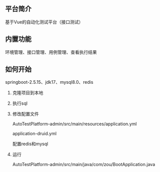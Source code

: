 ## 平台简介

基于Vue的自动化测试平台（接口测试）

## 内置功能

环境管理、接口管理、用例管理、查看执行结果

## 如何开始

springboot-2.5.15、jdk17、mysql8.0、redis

1. 克隆项目到本地

2. 执行sql

3. 修改配置文件

   AutoTestPlatform-admin/src/main/resources/application.yml

   application-druid.yml

   配置redis和mysql

4. 运行

   AutoTestPlatform-admin/src/main/java/com/zou/BootApplication.java